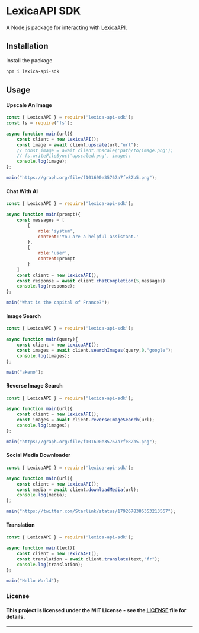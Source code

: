 # LexicaAPI SDK
A Node.js package for interacting with [LexicaAPI](https://lexica.qewertyy.dev).

## Installation
Install the package

```bash
npm i lexica-api-sdk
```

## Usage
#### Upscale An Image

```js
const { LexicaAPI } = require('lexica-api-sdk');
const fs = require('fs');

async function main(url){
    const client = new LexicaAPI();
    const image = await client.upscale(url,"url");
    // const image = await client.upscale('path/to/image.png');
    // fs.writeFileSync('upscaled.png', image);
    console.log(image);
};

main("https://graph.org/file/f101690e35767a7fe82b5.png");
```

#### Chat With AI
```js
const { LexicaAPI } = require('lexica-api-sdk');

async function main(prompt){
    const messages = [
        {
            role:'system',
            content:'You are a helpful assistant.'
        },
        {
            role:'user',
            content:prompt
        }
    ]
    const client = new LexicaAPI();
    const response = await client.chatCompletion(5,messages)
    console.log(response);
};

main("What is the capital of France?");
```

#### Image Search
```js
const { LexicaAPI } = require('lexica-api-sdk');

async function main(query){
    const client = new LexicaAPI();
    const images = await client.searchImages(query,0,"google");
    console.log(images);
};

main("akeno");
```

#### Reverse Image Search
```js
const { LexicaAPI } = require('lexica-api-sdk');

async function main(url){
    const client = new LexicaAPI();
    const images = await client.reverseImageSearch(url);
    console.log(images);
};

main("https://graph.org/file/f101690e35767a7fe82b5.png");
```

#### Social Media Downloader
```js
const { LexicaAPI } = require('lexica-api-sdk');

async function main(url){
    const client = new LexicaAPI();
    const media = await client.downloadMedia(url);
    console.log(media);
};

main("https://twitter.com/Starlink/status/1792678386353213567");
```

#### Translation
```js
const { LexicaAPI } = require('lexica-api-sdk');

async function main(text){
    const client = new LexicaAPI();
    const translation = await client.translate(text,"fr");
    console.log(translation);
};

main("Hello World");
```

### License
#### This project is licensed under the MIT License - see the [LICENSE](LICENSE) file for details.
---